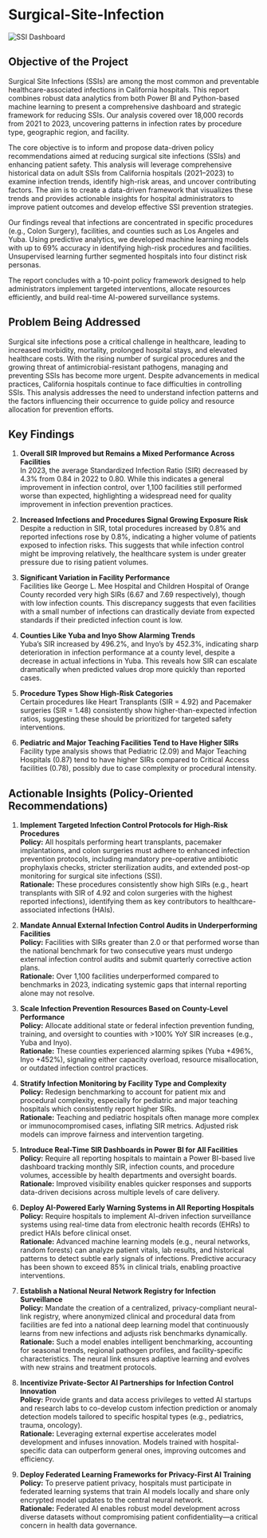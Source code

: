# Surgical-Site-Infection
![SSI Dashboard](https://github.com/user-attachments/assets/3015dc55-84b9-42df-968f-cd811c4b2d07)


## Objective of the Project

Surgical Site Infections (SSIs) are among the most common and preventable healthcare-associated infections in California hospitals. This report combines robust data analytics from both Power BI and Python-based machine learning to present a comprehensive dashboard and strategic framework for reducing SSIs. Our analysis covered over 18,000 records from 2021 to 2023, uncovering patterns in infection rates by procedure type, geographic region, and facility.

The core objective is to inform and propose data-driven policy recommendations aimed at reducing surgical site infections (SSIs) and enhancing patient safety. This analysis will leverage comprehensive historical data on adult SSIs from California hospitals (2021–2023) to examine infection trends, identify high-risk areas, and uncover contributing factors. The aim is to create a data-driven framework that visualizes these trends and provides actionable insights for hospital administrators to improve patient outcomes and develop effective SSI prevention strategies.

Our findings reveal that infections are concentrated in specific procedures (e.g., Colon Surgery), facilities, and counties such as Los Angeles and Yuba. Using predictive analytics, we developed machine learning models with up to 69% accuracy in identifying high-risk procedures and facilities. Unsupervised learning further segmented hospitals into four distinct risk personas.

The report concludes with a 10-point policy framework designed to help administrators implement targeted interventions, allocate resources efficiently, and build real-time AI-powered surveillance systems.


## Problem Being Addressed

Surgical site infections pose a critical challenge in healthcare, leading to increased morbidity, mortality, prolonged hospital stays, and elevated healthcare costs. With the rising number of surgical procedures and the growing threat of antimicrobial-resistant pathogens, managing and preventing SSIs has become more urgent. Despite advancements in medical practices, California hospitals continue to face difficulties in controlling SSIs. This analysis addresses the need to understand infection patterns and the factors influencing their occurrence to guide policy and resource allocation for prevention efforts.



## Key Findings

1. **Overall SIR Improved but Remains a Mixed Performance Across Facilities**  
   In 2023, the average Standardized Infection Ratio (SIR) decreased by 4.3% from 0.84 in 2022 to 0.80. While this indicates a general improvement in infection control, over 1,100 facilities still performed worse than expected, highlighting a widespread need for quality improvement in infection prevention practices.

2. **Increased Infections and Procedures Signal Growing Exposure Risk**  
   Despite a reduction in SIR, total procedures increased by 0.8% and reported infections rose by 0.8%, indicating a higher volume of patients exposed to infection risks. This suggests that while infection control might be improving relatively, the healthcare system is under greater pressure due to rising patient volumes.

3. **Significant Variation in Facility Performance**  
   Facilities like George L. Mee Hospital and Children Hospital of Orange County recorded very high SIRs (6.67 and 7.69 respectively), though with low infection counts. This discrepancy suggests that even facilities with a small number of infections can drastically deviate from expected standards if their predicted infection count is low.

4. **Counties Like Yuba and Inyo Show Alarming Trends**  
   Yuba’s SIR increased by 496.2%, and Inyo’s by 452.3%, indicating sharp deterioration in infection performance at a county level, despite a decrease in actual infections in Yuba. This reveals how SIR can escalate dramatically when predicted values drop more quickly than reported cases.

5. **Procedure Types Show High-Risk Categories**  
   Certain procedures like Heart Transplants (SIR = 4.92) and Pacemaker surgeries (SIR = 1.48) consistently show higher-than-expected infection ratios, suggesting these should be prioritized for targeted safety interventions.

6. **Pediatric and Major Teaching Facilities Tend to Have Higher SIRs**  
   Facility type analysis shows that Pediatric (2.09) and Major Teaching Hospitals (0.87) tend to have higher SIRs compared to Critical Access facilities (0.78), possibly due to case complexity or procedural intensity.


## Actionable Insights (Policy-Oriented Recommendations)

1. **Implement Targeted Infection Control Protocols for High-Risk Procedures**  
   **Policy:** All hospitals performing heart transplants, pacemaker implantations, and colon surgeries must adhere to enhanced infection prevention protocols, including mandatory pre-operative antibiotic prophylaxis checks, stricter sterilization audits, and extended post-op monitoring for surgical site infections (SSI).  
   **Rationale:** These procedures consistently show high SIRs (e.g., heart transplants with SIR of 4.92 and colon surgeries with the highest reported infections), identifying them as key contributors to healthcare-associated infections (HAIs).

2. **Mandate Annual External Infection Control Audits in Underperforming Facilities**  
   **Policy:** Facilities with SIRs greater than 2.0 or that performed worse than the national benchmark for two consecutive years must undergo external infection control audits and submit quarterly corrective action plans.  
   **Rationale:** Over 1,100 facilities underperformed compared to benchmarks in 2023, indicating systemic gaps that internal reporting alone may not resolve.

3. **Scale Infection Prevention Resources Based on County-Level Performance**  
   **Policy:** Allocate additional state or federal infection prevention funding, training, and oversight to counties with >100% YoY SIR increases (e.g., Yuba and Inyo).  
   **Rationale:** These counties experienced alarming spikes (Yuba +496%, Inyo +452%), signaling either capacity overload, resource misallocation, or outdated infection control practices.

4. **Stratify Infection Monitoring by Facility Type and Complexity**  
   **Policy:** Redesign benchmarking to account for patient mix and procedural complexity, especially for pediatric and major teaching hospitals which consistently report higher SIRs.  
   **Rationale:** Teaching and pediatric hospitals often manage more complex or immunocompromised cases, inflating SIR metrics. Adjusted risk models can improve fairness and intervention targeting.

5. **Introduce Real-Time SIR Dashboards in Power BI for All Facilities**  
   **Policy:** Require all reporting hospitals to maintain a Power BI-based live dashboard tracking monthly SIR, infection counts, and procedure volumes, accessible by health departments and oversight boards.  
   **Rationale:** Improved visibility enables quicker responses and supports data-driven decisions across multiple levels of care delivery.

6. **Deploy AI-Powered Early Warning Systems in All Reporting Hospitals**  
   **Policy:** Require hospitals to implement AI-driven infection surveillance systems using real-time data from electronic health records (EHRs) to predict HAIs before clinical onset.  
   **Rationale:** Advanced machine learning models (e.g., neural networks, random forests) can analyze patient vitals, lab results, and historical patterns to detect subtle early signals of infections. Predictive accuracy has been shown to exceed 85% in clinical trials, enabling proactive interventions.

7. **Establish a National Neural Network Registry for Infection Surveillance**  
   **Policy:** Mandate the creation of a centralized, privacy-compliant neural-link registry, where anonymized clinical and procedural data from facilities are fed into a national deep learning model that continuously learns from new infections and adjusts risk benchmarks dynamically.  
   **Rationale:** Such a model enables intelligent benchmarking, accounting for seasonal trends, regional pathogen profiles, and facility-specific characteristics. The neural link ensures adaptive learning and evolves with new strains and treatment protocols.

8. **Incentivize Private-Sector AI Partnerships for Infection Control Innovation**  
   **Policy:** Provide grants and data access privileges to vetted AI startups and research labs to co-develop custom infection prediction or anomaly detection models tailored to specific hospital types (e.g., pediatrics, trauma, oncology).  
   **Rationale:** Leveraging external expertise accelerates model development and infuses innovation. Models trained with hospital-specific data can outperform general ones, improving outcomes and efficiency.

9. **Deploy Federated Learning Frameworks for Privacy-First AI Training**  
   **Policy:** To preserve patient privacy, hospitals must participate in federated learning systems that train AI models locally and share only encrypted model updates to the central neural network.  
   **Rationale:** Federated AI enables robust model development across diverse datasets without compromising patient confidentiality—a critical concern in health data governance.

